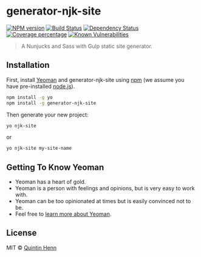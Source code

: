 # generator-njk-site

[![NPM version][npm-image]][npm-url] [![Build Status][travis-image]][travis-url] [![Dependency Status][daviddm-image]][daviddm-url] [![Coverage percentage][coveralls-image]][coveralls-url] [![Known Vulnerabilities][snyk-image]][snyk-url]

> A Nunjucks and Sass with Gulp static site generator.

## Installation

First, install [Yeoman](http://yeoman.io) and generator-njk-site using [npm](https://www.npmjs.com/) (we assume you have pre-installed [node.js](https://nodejs.org/)).

```bash
npm install -g yo
npm install -g generator-njk-site
```

Then generate your new project:

```bash
yo njk-site
```

or

```bash
yo njk-site my-site-name
```

## Getting To Know Yeoman

- Yeoman has a heart of gold.
- Yeoman is a person with feelings and opinions, but is very easy to work with.
- Yeoman can be too opinionated at times but is easily convinced not to be.
- Feel free to [learn more about Yeoman](http://yeoman.io/).

## License

MIT © [Quintin Henn](http://skerwe.web.za)

[npm-image]: https://badge.fury.io/js/generator-njk-site.svg
[npm-url]: https://npmjs.org/package/generator-njk-site
[travis-image]: https://travis-ci.com/Skerwe/generator-njk-site.svg?branch=master
[travis-url]: https://travis-ci.com/Skerwe/generator-njk-site
[daviddm-image]: https://david-dm.org/Skerwe/generator-njk-site.svg?theme=shields.io
[daviddm-url]: https://david-dm.org/Skerwe/generator-njk-site
[coveralls-image]: https://coveralls.io/repos/Skerwe/generator-njk-site/badge.svg
[coveralls-url]: https://coveralls.io/r/Skerwe/generator-njk-site
[snyk-image]: https://snyk.io/test/github/Skerwe/generator-njk-site/badge.svg?targetFile=package.json
[snyk-url]: https://snyk.io/test/github/Skerwe/generator-njk-site?targetFile=package.json
